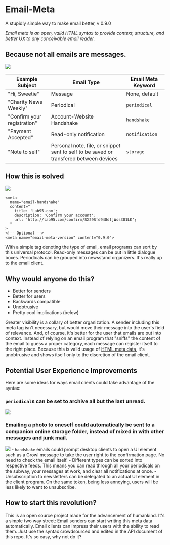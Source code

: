 Email-Meta
==========

A stupidly simple way to make email better, v 0.9.0

<em>Email meta is an open, valid HTML syntax to provide context, structure, and better UX to any conceivable email reader.</em>

Because not all emails are messages.
------------------------------------

<img src="https://s3.amazonaws.com/misc-46578923rb/cluttered-inbox.png"/>

<table>
  <thead>
    <tr>
      <th>Example Subject</th>
      <th>Email Type</th>
      <th>Email Meta Keyword</th>
    </tr>
  </thead>
  <tbody>
    <tr>
      <td>"Hi, Sweetie"</td>
      <td>Message</td>
      <td>None, default</td>
    </tr>
    <tr>
      <td>"Charity News Weekly"</td>
      <td>Periodical</td>
      <td><code>periodical</code></td>
    </tr>
    <tr>
      <td>"Confirm your registration"</td>
      <td>Account-Website Handshake</td>
      <td><code>handshake</code></td>
    </tr>
    <tr>
      <td>"Payment Accepted"</td>
      <td>Read-only notification</td>
      <td><code>notification</code></td>
    </tr>
    <tr>
      <td>"Note to self"</td>
      <td>Personal note, file, or snippet sent to self to be saved or transfered between devices</td>
      <td><code>storage</code></td>
    </tr>
  </tbody>
</table>

How this is solved
------------------

<img src="https://s3.amazonaws.com/misc-46578923rb/handshake.png" />

    <meta 
      name="email-handshake" 
      content="
        title: 'Lab95.com'; 
        description: 'Confirm your account'; 
        url: 'http://lab95.com/confirm/SX29Sfd948dfjWss301LK';
      "
    >
    <!-- Optional -->
    <meta name="email-meta-version" content="0.9.0">
    
With a simple <meta> tag denoting the type of email, email programs can sort by this universal protocol. 
Read-only messages can be put in little dialogue boxes. Periodicals can be grouped into newsstand organizers. 
It's really up to the email client.

Why would anyone do this?
-------------------------

- Better for senders
- Better for users
- Backwards compatible
- Unobtrusive
- Pretty cool implications (below)

Greater visibility is a collary of better organization. 
A sender including this meta tag isn't necessary, but would move their message into the user's field of relevance.
And, of course, it's better for the user that emails are put into context. Instead of relying on an email program that
"sniffs" the content of the email to guess a proper category, each message can register itself to the right place.
Because this is valid usage of <a href="http://www.w3.org/wiki/HTML/Elements/meta">HTML meta data</a>, it's unobtrusive and
shows itself only to the discretion of the email client.

Potential User Experience Improvements
--------------------------------------

Here are some ideas for ways email clients could take advantage of the syntax:
<h3><code>periodical</code>s can be set to archive all but the last unread.</h3>
<img src="https://s3.amazonaws.com/misc-46578923rb/latest-unread.PNG" />
<h3>Emailing a photo to oneself could automatically be sent to a companion online storage folder, instead of mixed in with other messages and junk mail.</h3>
<img src="https://s3.amazonaws.com/misc-46578923rb/vacationphotos.png" />
- <code>handshake</code> emails could prompt desktop clients to open a UI element such as a Growl message to take the user right to the confirmation page. No need to check the email itself.
- Different types can be sorted into respective feeds. This means you can read through all your periodicals on the subway, your messages at work, and clear all notifications at once.
- Unsubscription to newsletters can be delegated to an actual UI element in the client program. On the same token, being less annoying, users will be less likely to want to unsubscribe.

How to start this revolution?
-----------------------------

This is an open source project made for the advancement of humankind.
It's a simple two way street: Email senders can start writing this meta data automatically. Email clients can impress their users with the ability to read them.
Just use the syntax crowdsourced and edited in the API document of this repo. It's so easy, why not do it?

